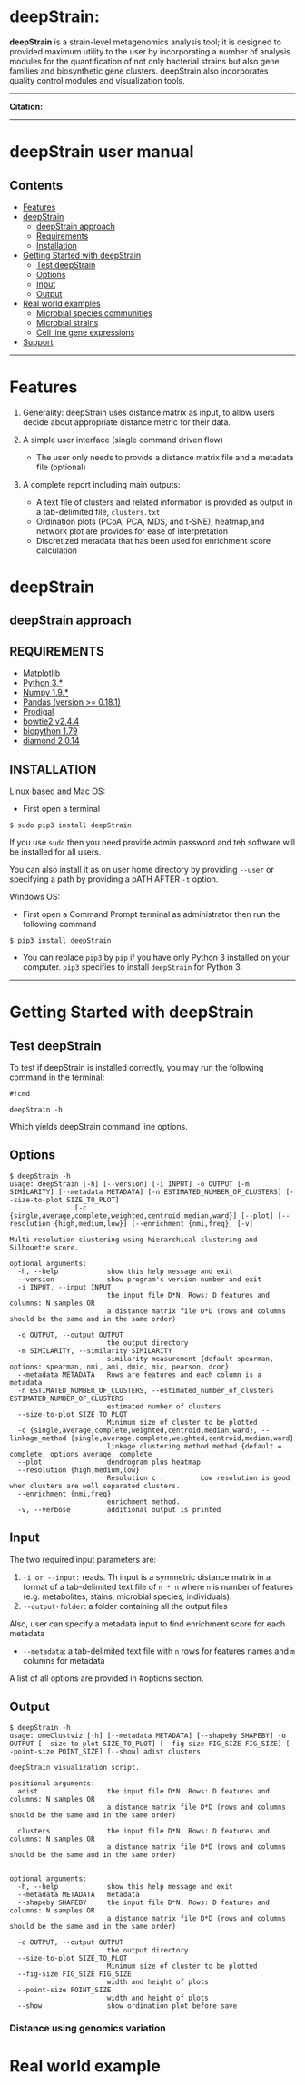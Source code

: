 # deepStrain: #

**deepStrain** is a strain-level metagenomics analysis tool; it is designed to provided maximum utility to the user by incorporating a number of analysis modules for the quantification of not only bacterial strains but also gene families and biosynthetic gene clusters. deepStrain also incorporates quality control modules and visualization tools.

---

**Citation:**

----
# deepStrain user manual

## Contents ##
* [Features](#features)
* [deepStrain](#deepStrain)
    * [deepStrain approach](#deepStrain-approach)
    * [Requirements](#requirements)
    * [Installation](#installation)
* [Getting Started with deepStrain](#getting-started-with-deepStrain)
    * [Test deepStrain](#test-deepStrain)
    * [Options](#options) 
    * [Input](#input)
    * [Output](#output)  
* [Real world examples](#real-world-examples)
    * [Microbial species communities](#microbial-species-communities)
    * [Microbial strains](#microbial-strains)
    * [Cell line gene expressions](#cell-line-gene-expressions)
* [Support](#Support)
------------------------------------------------------------------------------------------------------------------------------
# Features #
1. Generality: deepStrain uses distance matrix as input, to allow users decide about appropriate distance metric for 
their data.

2. A simple user interface (single command driven flow)
    * The user only needs to provide a distance matrix file and a metadata file (optional)

3. A complete report including main outputs:
    * A text file of clusters and related information is provided as output in a tab-delimited file, `clusters.txt`
    * Ordination plots (PCoA, PCA, MDS, and t-SNE), heatmap,and network plot are provides for ease of interpretation
    * Discretized metadata that has been used for enrichment score calculation 
    
# deepStrain #
## deepStrain approach ##


## REQUIREMENTS ##
* [Matplotlib](http://matplotlib.org/)
* [Python 3.*](https://www.python.org/download/releases/)
* [Numpy 1.9.*](http://www.numpy.org/)
* [Pandas (version >= 0.18.1)](http://pandas.pydata.org/getpandas.html)
* [Prodigal](https://github.com/hyattpd/Prodigal)
* [bowtie2 v2.4.4](http://bowtie-bio.sourceforge.net/bowtie2/index.shtml)
* [biopython 1.79](https://biopython.org/)
* [diamond 2.0.14](https://github.com/bbuchfink/diamond)

## INSTALLATION ##

Linux based and Mac OS:
* First open a terminal 
```
$ sudo pip3 install deepStrain
```
If you use `sudo` then you need provide admin password and teh software will be installed for all users.

You can also install it as on user home directory by providing `--user` or specifying a path by providing a pATH AFTER `-t` option.

Windows OS:
* First open a Command Prompt terminal as administrator 
then run the following command 

```
$ pip3 install deepStrain
```

* You can replace `pip3` by `pip` if you have only Python 3 installed on your computer. `pip3` specifies to install `deepStrain` for Python 3. 

------------------------------------------------------------------------------------------------------------------------------

# Getting Started with deepStrain #

## Test deepStrain ##

To test if deepStrain is installed correctly, you may run the following command in the terminal:

```
#!cmd

deepStrain -h

```
Which yields deepStrain command line options.


## Options ##

```
$ deepStrain -h
usage: deepStrain [-h] [--version] [-i INPUT] -o OUTPUT [-m SIMILARITY] [--metadata METADATA] [-n ESTIMATED_NUMBER_OF_CLUSTERS] [--size-to-plot SIZE_TO_PLOT]
                [-c {single,average,complete,weighted,centroid,median,ward}] [--plot] [--resolution {high,medium,low}] [--enrichment {nmi,freq}] [-v]

Multi-resolution clustering using hierarchical clustering and Silhouette score.

optional arguments:
  -h, --help            show this help message and exit
  --version             show program's version number and exit
  -i INPUT, --input INPUT
                        the input file D*N, Rows: D features and columns: N samples OR 
                        a distance matrix file D*D (rows and columns should be the same and in the same order) 
                         
  -o OUTPUT, --output OUTPUT
                        the output directory
  -m SIMILARITY, --similarity SIMILARITY
                        similarity measurement {default spearman, options: spearman, nmi, ami, dmic, mic, pearson, dcor}
  --metadata METADATA   Rows are features and each column is a metadata
  -n ESTIMATED_NUMBER_OF_CLUSTERS, --estimated_number_of_clusters ESTIMATED_NUMBER_OF_CLUSTERS
                        estimated number of clusters
  --size-to-plot SIZE_TO_PLOT
                        Minimum size of cluster to be plotted
  -c {single,average,complete,weighted,centroid,median,ward}, --linkage_method {single,average,complete,weighted,centroid,median,ward}
                        linkage clustering method method {default = complete, options average, complete
  --plot                dendrogram plus heatmap
  --resolution {high,medium,low}
                        Resolution c .         Low resolution is good when clusters are well separated clusters.
  --enrichment {nmi,freq}
                        enrichment method.
  -v, --verbose         additional output is printed
```


## Input ##

The two required input parameters are:

1. ``-i or --input:`` reads.
Th input is a  symmetric distance matrix in a format of a tab-delimited text file of `n * n` where `n` is number of features 
(e.g. metabolites, stains, microbial species, individuals).
2. ``--output-folder``: a folder containing all the output files

Also, user can specify a metadata input to find enrichment score for each metadata 
* ``--metadata``: a tab-delimited text file with `n` rows for features names and `m` columns for metadata

A list of all options are provided in #options section. 

## Output ##



```
$ deepStrain -h
usage: omeClustviz [-h] [--metadata METADATA] [--shapeby SHAPEBY] -o OUTPUT [--size-to-plot SIZE_TO_PLOT] [--fig-size FIG_SIZE FIG_SIZE] [--point-size POINT_SIZE] [--show] adist clusters

deepStrain visualization script.

positional arguments:
  adist                 the input file D*N, Rows: D features and columns: N samples OR 
                        a distance matrix file D*D (rows and columns should be the same and in the same order) 
                         
  clusters              the input file D*N, Rows: D features and columns: N samples OR 
                        a distance matrix file D*D (rows and columns should be the same and in the same order) 
                         

optional arguments:
  -h, --help            show this help message and exit
  --metadata METADATA   metadata
  --shapeby SHAPEBY     the input file D*N, Rows: D features and columns: N samples OR 
                        a distance matrix file D*D (rows and columns should be the same and in the same order) 
                         
  -o OUTPUT, --output OUTPUT
                        the output directory
  --size-to-plot SIZE_TO_PLOT
                        Minimum size of cluster to be plotted
  --fig-size FIG_SIZE FIG_SIZE
                        width and height of plots
  --point-size POINT_SIZE
                        width and height of plots
  --show                show ordination plot before save

```
### Distance using genomics variation ###

# Real world example #



